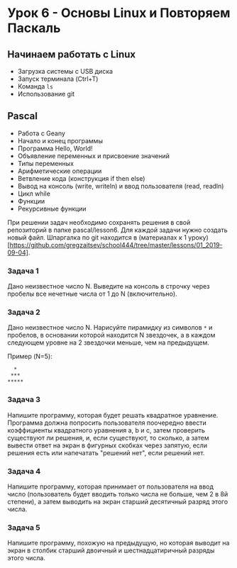 # Урок 6 - Основы Linux и Повторяем Паскаль

## Начинаем работать с Linux

- Загрузка системы с USB диска
- Запуск терминала (Ctrl+T)
- Команда `ls`
- Использование git


## Pascal

- Работа с Geany
- Начало и конец программы
- Программа Hello, World!
- Объявление переменных и присвоение значений
- Типы переменных
- Арифметические операции
- Ветвление кода (конструкция if then else)
- Вывод на консоль (write, writeln) и ввод пользователя (read, readln)
- Цикл while
- Функции
- Рекурсивные функции


При решении задач необходимо сохранять решения в свой репозиторий в папке pascal/lesson6. Для каждой задачи нужно создать новый файл. Шпаргалка по git находится в (материалах к 1 уроку)[https://github.com/gregzaitsev/school444/tree/master/lessons/01_2019-09-04].

### Задача 1

Дано неизвестное число N. Выведите на консоль в строчку через пробелы все нечетные числа от 1 до N (включительно).

### Задача 2

Дано неизвестное число N. Нарисуйте пирамидку из символов `*` и пробелов, в основании которой находится N звездочек, а в каждом следующем уровне на 2 звездочки меньше, чем на предыдущем.

Пример (N=5):
```
  *  
 ***
*****
```

### Задача 3

Напишите программу, которая будет решать квадратное уравнение. Программа должна попросить пользователя поочередно ввести коэффициенты квадратного уравнения a, b и с, затем проверить существуют ли решения, и, если существуют, то сколько, а затем вывести ответ на экран в фигурных скобках через запятую, если решения есть или напечатать "решений нет", если решений нет.


### Задача 4

Напишите программу, которая принимает от пользователя на ввод число (пользователь будет вводить только числа не больше, чем 2 в 8й степени), а затем выводить на экран старший десятичный разряд этого числа.


### Задача 5

Напишите программу, похожую на предыдущую, но которая выводит на экран в столбик старший двоичный и шестнадцатиричный разряды этого числа.
